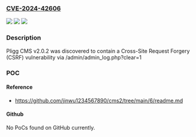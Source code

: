 ### [CVE-2024-42606](https://cve.mitre.org/cgi-bin/cvename.cgi?name=CVE-2024-42606)
![](https://img.shields.io/static/v1?label=Product&message=n%2Fa&color=blue)
![](https://img.shields.io/static/v1?label=Version&message=n%2Fa&color=blue)
![](https://img.shields.io/static/v1?label=Vulnerability&message=n%2Fa&color=brighgreen)

### Description

Pligg CMS v2.0.2 was discovered to contain a Cross-Site Request Forgery (CSRF) vulnerability via /admin/admin_log.php?clear=1

### POC

#### Reference
- https://github.com/jinwu1234567890/cms2/tree/main/6/readme.md

#### Github
No PoCs found on GitHub currently.

